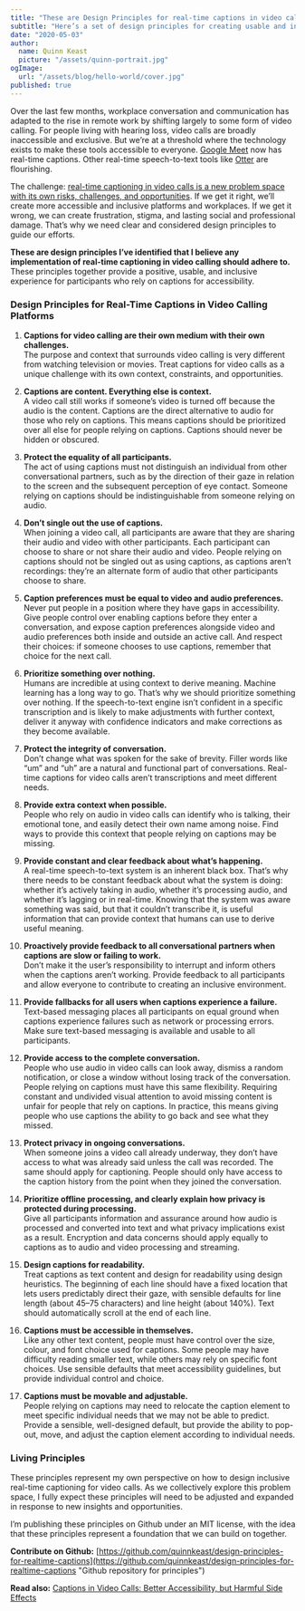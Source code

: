 ```yaml
---
title: "These are Design Principles for real-time captions in video calls"
subtitle: "Here’s a set of design principles for creating usable and inclusive real-time captions in video calling platforms."
date: "2020-05-03"
author:
  name: Quinn Keast
  picture: "/assets/quinn-portrait.jpg"
ogImage:
  url: "/assets/blog/hello-world/cover.jpg"
published: true
---
```


Over the last few months, workplace conversation and communication has adapted to the rise in remote work by shifting largely to some form of video calling. For people living with hearing loss, video calls are broadly inaccessible and exclusive. But we’re at a threshold where the technology exists to make these tools accessible to everyone. [Google Meet](https://meet.google.com/ "Google Meet") now has real-time captions. Other real-time speech-to-text tools like [Otter](https://otter.ai/ "Otter") are flourishing.

The challenge: [real-time captioning in video calls is a new problem space with its own risks, challenges, and opportunities](https://uxdesign.cc/captions-in-video-calls-better-accessibility-but-harmful-side-effects-625d416f81af "Article: Captions in video calls create better accessibility but harmful side effects"). If we get it right, we’ll create more accessible and inclusive platforms and workplaces. If we get it wrong, we can create frustration, stigma, and lasting social and professional damage. That’s why we need clear and considered design principles to guide our efforts.

**These are design principles I’ve identified that I believe any implementation of real-time captioning in video calling should adhere to.** These principles together provide a positive, usable, and inclusive experience for participants who rely on captions for accessibility.

### Design Principles for Real-Time Captions in Video Calling Platforms

1.  **Captions for video calling are their own medium with their own challenges.**  
    The purpose and context that surrounds video calling is very different from watching television or movies. Treat captions for video calls as a unique challenge with its own context, constraints, and opportunities.
2.  **Captions are content. Everything else is context.**  
    A video call still works if someone’s video is turned off because the audio is the content. Captions are the direct alternative to audio for those who rely on captions. This means captions should be prioritized over all else for people relying on captions. Captions should never be hidden or obscured.
3.  **Protect the equality of all participants.**  
    The act of using captions must not distinguish an individual from other conversational partners, such as by the direction of their gaze in relation to the screen and the subsequent perception of eye contact. Someone relying on captions should be indistinguishable from someone relying on audio.
4.  **Don’t single out the use of captions.**  
    When joining a video call, all participants are aware that they are sharing their audio and video with other participants. Each participant can choose to share or not share their audio and video. People relying on captions should not be singled out as using captions, as captions aren’t recordings: they’re an alternate form of audio that other participants choose to share.
5.  **Caption preferences must be equal to video and audio preferences.**  
    Never put people in a position where they have gaps in accessibility. Give people control over enabling captions before they enter a conversation, and expose caption preferences alongside video and audio preferences both inside and outside an active call. And respect their choices: if someone chooses to use captions, remember that choice for the next call.
6.  **Prioritize something over nothing.**  
    Humans are incredible at using context to derive meaning. Machine learning has a long way to go. That’s why we should prioritize something over nothing. If the speech-to-text engine isn’t confident in a specific transcription and is likely to make adjustments with further context, deliver it anyway with confidence indicators and make corrections as they become available.
7.  **Protect the integrity of conversation.**  
    Don’t change what was spoken for the sake of brevity. Filler words like “um” and “uh” are a natural and functional part of conversations. Real-time captions for video calls aren’t transcriptions and meet different needs.
8.  **Provide extra context when possible.**  
    People who rely on audio in video calls can identify who is talking, their emotional tone, and easily detect their own name among noise. Find ways to provide this context that people relying on captions may be missing.
9.  **Provide constant and clear feedback about what’s happening.**  
    A real-time speech-to-text system is an inherent black box. That’s why there needs to be constant feedback about what the system is doing: whether it’s actively taking in audio, whether it’s processing audio, and whether it’s lagging or in real-time. Knowing that the system was aware something was said, but that it couldn’t transcribe it, is useful information that can provide context that humans can use to derive useful meaning.
10. **Proactively provide feedback to all conversational partners when captions are slow or failing to work.**  
    Don’t make it the user’s responsibility to interrupt and inform others when the captions aren’t working. Provide feedback to all participants and allow everyone to contribute to creating an inclusive environment.

11. **Provide fallbacks for all users when captions experience a failure.**  
    Text-based messaging places all participants on equal ground when captions experience failures such as network or processing errors. Make sure text-based messaging is available and usable to all participants.

12. **Provide access to the complete conversation.**  
    People who use audio in video calls can look away, dismiss a random notification, or close a window without losing track of the conversation. People relying on captions must have this same flexibility. Requiring constant and undivided visual attention to avoid missing content is unfair for people that rely on captions. In practice, this means giving people who use captions the ability to go back and see what they missed.

13. **Protect privacy in ongoing conversations.**  
    When someone joins a video call already underway, they don’t have access to what was already said unless the call was recorded. The same should apply for captioning. People should only have access to the caption history from the point when they joined the conversation.

14. **Prioritize offline processing, and clearly explain how privacy is protected during processing.**  
    Give all participants information and assurance around how audio is processed and converted into text and what privacy implications exist as a result. Encryption and data concerns should apply equally to captions as to audio and video processing and streaming.

15. **Design captions for readability.**  
    Treat captions as text content and design for readability using design heuristics. The beginning of each line should have a fixed location that lets users predictably direct their gaze, with sensible defaults for line length (about 45–75 characters) and line height (about 140%). Text should automatically scroll at the end of each line.

16. **Captions must be accessible in themselves.**  
    Like any other text content, people must have control over the size, colour, and font choice used for captions. Some people may have difficulty reading smaller text, while others may rely on specific font choices. Use sensible defaults that meet accessibility guidelines, but provide individual control and choice.

17. **Captions must be movable and adjustable.**  
    People relying on captions may need to relocate the caption element to meet specific individual needs that we may not be able to predict. Provide a sensible, well-designed default, but provide the ability to pop-out, move, and adjust the caption element according to individual needs.

### Living Principles

These principles represent my own perspective on how to design inclusive real-time captioning for video calls. As we collectively explore this problem space, I fully expect these principles will need to be adjusted and expanded in response to new insights and opportunities.

I’m publishing these principles on Github under an MIT license, with the idea that these principles represent a foundation that we can build on together.

**Contribute on Github:** [https://github.com/quinnkeast/design-principles-for-realtime-captions](https://github.com/quinnkeast/design-principles-for-realtime-captions "Github repository for principles")

**Read also:** [Captions in Video Calls: Better Accessibility, but Harmful Side Effects](https://uxdesign.cc/captions-in-video-calls-better-accessibility-but-harmful-side-effects-625d416f81af)
